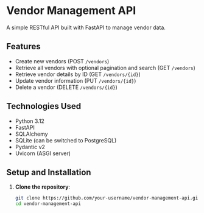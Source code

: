 # Vendor Management API

A simple RESTful API built with FastAPI to manage vendor data.

## Features

- Create new vendors (POST `/vendors`)
- Retrieve all vendors with optional pagination and search (GET `/vendors`)
- Retrieve vendor details by ID (GET `/vendors/{id}`)
- Update vendor information (PUT `/vendors/{id}`)
- Delete a vendor (DELETE `/vendors/{id}`)

## Technologies Used

- Python 3.12
- FastAPI
- SQLAlchemy
- SQLite (can be switched to PostgreSQL)
- Pydantic v2
- Uvicorn (ASGI server)

## Setup and Installation

1. **Clone the repository**:
   ```bash
   git clone https://github.com/your-username/vendor-management-api.git
   cd vendor-management-api
